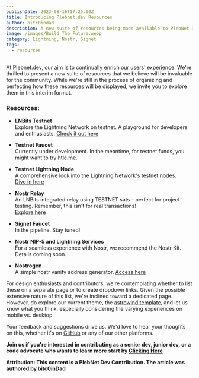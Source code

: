 ```yaml
---
publishDate: 2023-08-16T17:25:00Z
title: Introducing Plebnet.dev Resources
author: bitc0indad
description: A new suite of resources being made available to PlebNet Devs.
image: /images/Build_The_Future.webp
category: Lightning, Nostr, Signet
tags:
  - resources
---
```


At [Plebnet.dev](https://plebnet.dev), our aim is to continually enrich our users' experience. We're thrilled to present a new suite of resources that we believe will be invaluable for the community. While we're still in the process of organizing and perfecting how these resources will be displayed, we invite you to explore them in this interim format.

### **Resources:**

- **LNBits Testnet**  
  Explore the Lightning Network on testnet. A playground for developers and enthusiasts.
  [Check it out here](https://testnet.plebnet.dev)
- **Testnet Faucet**  
  Currently under development. In the meantime, for testnet funds, you might want to try [htlc.me](http://htlc.me/).
- **Testnet Lightning Node**  
  A comprehensive look into the Lightning Network's testnet nodes.  
  [Dive in here](https://mempool.space/testnet/lightning/node/03ba00a57cec1cef4873065ad54d0912696274cc53155b29a3b1256720e33a0943)

- **Nostr Relay**  
  An LNBits integrated relay using TESTNET sats – perfect for project testing. Remember, this isn't for real transactions!  
  [Explore here](https://testnet.plebnet.dev/nostrrelay/1)

- **Signet Faucet**  
  In the pipeline. Stay tuned!

- **Nostr NIP-5 and Lightning Services**  
  For a seamless experience with Nostr, we recommend the Nostr Kit. Details coming soon.

- **Nostrogen**  
  A simple nostr vanity address generator. [Access here](https://nostrogen.plebnet.dev/)

For design enthusiasts and contributors, we're contemplating whether to list these on a separate page or to create dropdown links. Given the possible extensive nature of this list, we're inclined toward a dedicated page. However, do explore our current theme, the [astrowind template](https://astrowind.vercel.app/), and let us know what you think, especially considering the varying experiences on mobile vs. desktop.

Your feedback and suggestions drive us. We'd love to hear your thoughts on this, whether it's on [GitHub](https://github.com/plebnet-dev) or any of our other platforms.

**Join us if you're interested in contributing as a senior dev, junior dev, or a code advocate who wants to learn more start by [Clicking Here](https://plebnet.dev)**

**Attribution: This content is a PlebNet Dev Contribution. The article was authored by [bitc0inDad](https://github.com/Bitc0indad)**
